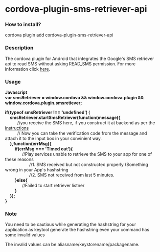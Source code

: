 # cordova-plugin-sms-retriever-api

<h3>How to install?</h3>
<p>cordova plugin add cordova-plugin-sms-retriever-api</p>

<h3>Description</h3>
<p>The cordova plugin for Android that integrates the Google's SMS retriever api to read SMS without asking READ_SMS permission. For more information click <a href='https://developers.google.com/identity/sms-retriever/overview'>here</a>.</p>

<h3>Usage</h3>
<p>
<b>Javascript<br/>
var smsRetriever = window.cordova && window.cordova.plugin && window.cordova.plugin.smsretiever;</b>
<p>
 <b>if(typeof smsRetriever !== 'undefined') </b>{<br/>
 &nbsp;&nbsp;&nbsp;&nbsp;<b>smsRetriever.startSmsRetriever(function(message){ </b><br/>                       
&nbsp;&nbsp;&nbsp;&nbsp;&nbsp;&nbsp;&nbsp;&nbsp;&nbsp;&nbsp;//you receive the SMS here, if you construct it at backend as per the <a href='https://developers.google.com/identity/sms-retriever/verify'>instructions</a>   <br/>
&nbsp;&nbsp;&nbsp;&nbsp;&nbsp;&nbsp;&nbsp;&nbsp;&nbsp;&nbsp;// Now you can take the verification code from the message and attach it to the input box in your convinient way.  <br/>
 &nbsp;&nbsp;&nbsp;&nbsp;<b>},function(errMsg){</b>                         <br/>
 &nbsp;&nbsp;&nbsp;&nbsp;&nbsp;&nbsp;&nbsp;&nbsp;<b>if(errMsg === 'Timed out'){</b><br/>
&nbsp;&nbsp;&nbsp;&nbsp;&nbsp;&nbsp;&nbsp;&nbsp;&nbsp;&nbsp;&nbsp;&nbsp;&nbsp;&nbsp;//Play services unable to retrieve the SMS to your app for one of these reasons<br/>
&nbsp;&nbsp;&nbsp;&nbsp;&nbsp;&nbsp;&nbsp;&nbsp;&nbsp;&nbsp;&nbsp;&nbsp;&nbsp;&nbsp;&nbsp;&nbsp;&nbsp;&nbsp;&nbsp;&nbsp;//1. SMS received but not constructed properly (Something wrong in your App's hashstring<br/>
&nbsp;&nbsp;&nbsp;&nbsp;&nbsp;&nbsp;&nbsp;&nbsp;&nbsp;&nbsp;&nbsp;&nbsp;&nbsp;&nbsp;&nbsp;&nbsp;&nbsp;&nbsp;&nbsp;&nbsp;//2. SMS not received from last 5 minutes.<br/>
 &nbsp;&nbsp;&nbsp;&nbsp;&nbsp;&nbsp;&nbsp;&nbsp;<b>}else{</b><br/>
&nbsp;&nbsp;&nbsp;&nbsp;&nbsp;&nbsp;&nbsp;&nbsp;&nbsp;&nbsp;&nbsp;&nbsp;&nbsp;&nbsp;//Failed to start retriever listner<br/>
 &nbsp;&nbsp;&nbsp;&nbsp;&nbsp;&nbsp;&nbsp;&nbsp;<b>}</b>                    <br/>
 &nbsp;&nbsp;&nbsp;&nbsp;<b>});</b><br/>
 <b>}</b> 
 </p>
</p>

<h3>Note</h3>
<p>You need to be cautious while generating the hashstring for your application as keytool generate the hashstring even your command has some invalid values<br/>
  <p>
    The invalid values can be aliasname/keystorename/packagename.
  </p>
</p>
